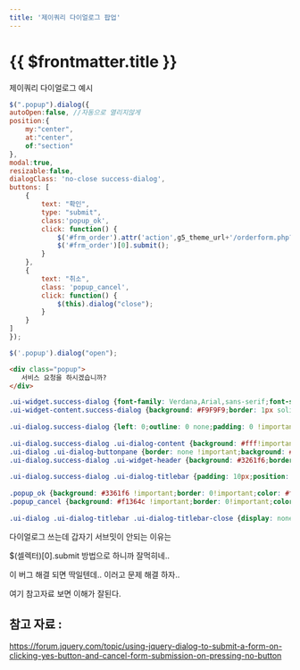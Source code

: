 ```yaml
---
title: '제이쿼리 다이얼로그 팝업'
---
```


# {{ $frontmatter.title }}



제이쿼리 다이얼로그 예시


```js
$(".popup").dialog({
autoOpen:false, //자동으로 열리지않게
position:{
    my:"center",
    at:"center",
    of:"section"
},
modal:true,
resizable:false,
dialogClass: 'no-close success-dialog',
buttons: [
    {
        text: "확인",
        type: "submit",
        class:'popup_ok',
        click: function() {
            $('#frm_order').attr('action',g5_theme_url+'/orderform.php?item_code='+item_code);
            $('#frm_order')[0].submit();
        }
    },
    {
        text: "취소",
        class: 'popup_cancel',
        click: function() {
            $(this).dialog("close");
        }
    }
]
});

$('.popup').dialog("open");

```



```html
<div class="popup">
   서비스 요청을 하시겠습니까?
</div>
```


```css
.ui-widget.success-dialog {font-family: Verdana,Arial,sans-serif;font-size: .8em;}
.ui-widget-content.success-dialog {background: #F9F9F9;border: 1px solid #3261f6;color: #222222;}
 
.ui-dialog.success-dialog {left: 0;outline: 0 none;padding: 0 !important;position: absolute;top: 0;}
 
.ui-dialog.success-dialog .ui-dialog-content {background: #fff!important;border: 0 none!important;overflow: auto;position: relative;padding: 0 !important;margin: 0;text-align: center;font-size: 15px;line-height: 4rem;}
.ui-dialog .ui-dialog-buttonpane {border: none !important;background: #fff!important;margin-top: 0!important;}
.ui-dialog.success-dialog .ui-widget-header {background: #3261f6;border: 0;color: #fff;font-weight: normal;}
 
.ui-dialog.success-dialog .ui-dialog-titlebar {padding: 10px;position: relative;font-size: 1em;border-radius: 0;}
 
.popup_ok {background: #3361f6 !important;border: 0!important;color: #fff!important;font-size: 13px!important;}
.popup_cancel {background: #f1364c !important;border: 0!important;color: #fff!important;font-size: 13px!important;}
 
.ui-dialog .ui-dialog-titlebar .ui-dialog-titlebar-close {display: none;}

```



다이얼로그 쓰는데 갑자기 서브밋이 안되는 이유는 

$(셀렉터)[0].submit 방법으로 하니까 잘먹히네..

이 버그 해결 되면 딱일텐데.. 이러고 문제 해결 하자..

여기 참고자료 보면 이해가 잘된다. 


## 참고 자료 :

https://forum.jquery.com/topic/using-jquery-dialog-to-submit-a-form-on-clicking-yes-button-and-cancel-form-submission-on-pressing-no-button











